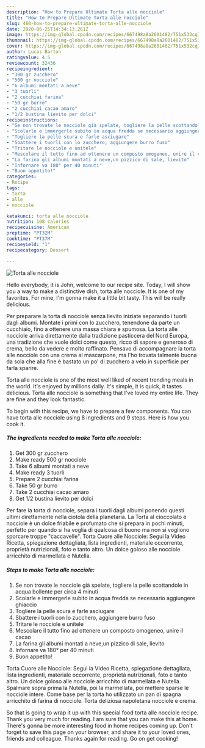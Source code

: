```yaml
---
description: "How to Prepare Ultimate Torta alle nocciole"
title: "How to Prepare Ultimate Torta alle nocciole"
slug: 480-how-to-prepare-ultimate-torta-alle-nocciole
date: 2020-06-25T14:34:13.261Z
image: https://img-global.cpcdn.com/recipes/667498a8a2601482/751x532cq70/torta-alle-nocciole-recipe-main-photo.jpg
thumbnail: https://img-global.cpcdn.com/recipes/667498a8a2601482/751x532cq70/torta-alle-nocciole-recipe-main-photo.jpg
cover: https://img-global.cpcdn.com/recipes/667498a8a2601482/751x532cq70/torta-alle-nocciole-recipe-main-photo.jpg
author: Lucas Barton
ratingvalue: 4.5
reviewcount: 32436
recipeingredient:
- "300 gr zucchero"
- "500 gr nocciole"
- "6 albumi montati a neve"
- "3 tuorli"
- "2 cucchiai farina"
- "50 gr burro"
- "2 cucchiai cacao amaro"
- "1/2 bustina lievito per dolci"
recipeinstructions:
- "Se non trovate le nocciole già spelate, togliere la pelle scottandole in acqua bollente per circa 4 minuti"
- "Scolarle e immergerle subito in acqua fredda se necessario aggiungere ghiaccio"
- "Togliere la pelle scura e farle asciugare"
- "Sbattere i tuorli con lo zucchero, aggiungere burro fuso"
- "Tritare le nocciole e unitele"
- "Mescolare il tutto fino ad ottenere un composto omogeneo, unire il cacao"
- "La farina gli albumi montati a neve,un pizzico di sale, lievito"
- "Infornare va 180° per 40 minuti"
- "Buon appetito!"
categories:
- Recipe
tags:
- torta
- alle
- nocciole

katakunci: torta alle nocciole 
nutrition: 108 calories
recipecuisine: American
preptime: "PT32M"
cooktime: "PT37M"
recipeyield: "1"
recipecategory: Dessert

---
```



![Torta alle nocciole](https://img-global.cpcdn.com/recipes/667498a8a2601482/751x532cq70/torta-alle-nocciole-recipe-main-photo.jpg)

Hello everybody, it is John, welcome to our recipe site. Today, I will show you a way to make a distinctive dish, torta alle nocciole. It is one of my favorites. For mine, I'm gonna make it a little bit tasty. This will be really delicious.

Per preparare la torta di nocciole senza lievito iniziate separando i tuorli dagli albumi. Montate i primi con lo zucchero, tenendone da parte un cucchiaio, fino a ottenere una massa chiara e spumosa. La torta alle nocciole arriva direttamente dalla tradizione pasticcera del Nord Europa, una tradizione che vuole dolci come questo, ricco di sapore e generoso di crema, bello da vedere e molto raffinato. Pensavo di accompagnare la torta alle nocciole con una crema al mascarpone, ma l&#39;ho trovata talmente buona da sola che alla fine è bastato un po&#39; di zucchero a velo in superficie per farla sparire.

Torta alle nocciole is one of the most well liked of recent trending meals in the world. It's enjoyed by millions daily. It's simple, it is quick, it tastes delicious. Torta alle nocciole is something that I've loved my entire life. They are fine and they look fantastic.


To begin with this recipe, we have to prepare a few components. You can have torta alle nocciole using 8 ingredients and 9 steps. Here is how you cook it.

<!--inarticleads1-->

##### The ingredients needed to make Torta alle nocciole:

1. Get 300 gr zucchero
1. Make ready 500 gr nocciole
1. Take 6 albumi montati a neve
1. Make ready 3 tuorli
1. Prepare 2 cucchiai farina
1. Take 50 gr burro
1. Take 2 cucchiai cacao amaro
1. Get 1/2 bustina lievito per dolci


Per fare la torta di nocciole, separa i tuorli dagli albumi ponendo questi ultimi direttamente nella ciotola della planetaria. La Torta al cioccolato e nocciole è un dolce friabile e profumato che si prepara in pochi minuti, perfetto per quando si ha voglia di qualcosa di buono ma non si vogliono sporcare troppe &#34;caccavelle&#34;. Torta Cuore alle Nocciole: Segui la Video Ricetta, spiegazione dettagliata, lista ingredienti, materiale occorrente, proprietà nutrizionali, foto e tanto altro. Un dolce goloso alle nocciole arricchito di marmellata e Nutella. 

<!--inarticleads2-->

##### Steps to make Torta alle nocciole:

1. Se non trovate le nocciole già spelate, togliere la pelle scottandole in acqua bollente per circa 4 minuti
1. Scolarle e immergerle subito in acqua fredda se necessario aggiungere ghiaccio
1. Togliere la pelle scura e farle asciugare
1. Sbattere i tuorli con lo zucchero, aggiungere burro fuso
1. Tritare le nocciole e unitele
1. Mescolare il tutto fino ad ottenere un composto omogeneo, unire il cacao
1. La farina gli albumi montati a neve,un pizzico di sale, lievito
1. Infornare va 180° per 40 minuti
1. Buon appetito!


Torta Cuore alle Nocciole: Segui la Video Ricetta, spiegazione dettagliata, lista ingredienti, materiale occorrente, proprietà nutrizionali, foto e tanto altro. Un dolce goloso alle nocciole arricchito di marmellata e Nutella. Spalmare sopra prima la Nutella, poi la marmellata, poi mettere sparse le nocciole intere. Come base per la torta ho utilizzato un pan di spagna arricchito di farina di nocciole. Torta deliziosa napoletana nocciole e crema. 

So that is going to wrap it up with this special food torta alle nocciole recipe. Thank you very much for reading. I am sure that you can make this at home. There's gonna be more interesting food in home recipes coming up. Don't forget to save this page on your browser, and share it to your loved ones, friends and colleague. Thanks again for reading. Go on get cooking!
